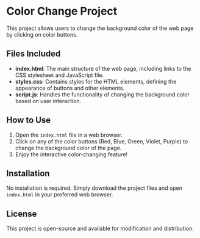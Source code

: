 # Color Change Project

This project allows users to change the background color of the web page by clicking on color buttons. 

## Files Included

- **index.html**: The main structure of the web page, including links to the CSS stylesheet and JavaScript file.
- **styles.css**: Contains styles for the HTML elements, defining the appearance of buttons and other elements.
- **script.js**: Handles the functionality of changing the background color based on user interaction.

## How to Use

1. Open the `index.html` file in a web browser.
2. Click on any of the color buttons (Red, Blue, Green, Violet, Purple) to change the background color of the page.
3. Enjoy the interactive color-changing feature!

## Installation

No installation is required. Simply download the project files and open `index.html` in your preferred web browser.

## License

This project is open-source and available for modification and distribution.